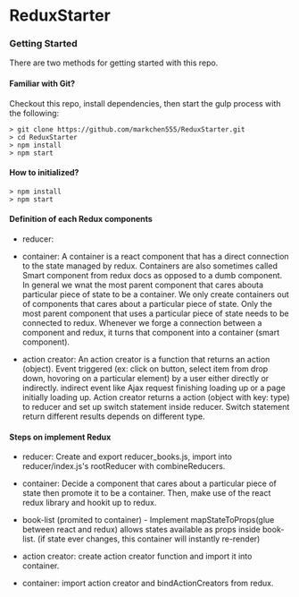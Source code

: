 # ReduxStarter

### Getting Started

There are two methods for getting started with this repo.

#### Familiar with Git?
Checkout this repo, install dependencies, then start the gulp process with the following:

```
> git clone https://github.com/markchen555/ReduxStarter.git
> cd ReduxStarter
> npm install
> npm start
```

#### How to initialized?

```
> npm install
> npm start
```

#### Definition of each Redux components

- reducer:

- container: A container is a react component that has a direct connection to the state managed by redux. Containers are also sometimes called Smart component from redux docs as opposed to a dumb component. In general we wnat the most parent component that cares abouta particular piece of state to be a container. We only create containers out of components that cares about a particular piece of state. Only the most parent component that uses a particular piece of state needs to be connected to redux. Whenever we forge a connection between a component and redux, it turns that component into a container (smart component).

- action creator: An action creator is a function that returns an action (object). Event triggered (ex: click on button, select item from drop down, hovoring on a particular element) by a user either directly or indirectly. indirect event like Ajax request finishing loading up or a page initially loading up. Action creator returns a action (object with key: type) to reducer and set up switch statement inside reducer. Switch statement return different results depends on different type.

#### Steps on implement Redux

- reducer: Create and export reducer_books.js, import into reducer/index.js's rootReducer with combineReducers. 

- container: Decide a component that cares about a particular piece of state then promote it to be a container. Then, make use of the react redux library and hookit up to redux.

- book-list (promited to container) - Implement mapStateToProps(glue between react and redux) allows states available as props inside book-list. (if state ever changes, this container will instantly re-render)

- action creator: create action creator function and import it into container.

- container: import action creator and bindActionCreators from redux.


